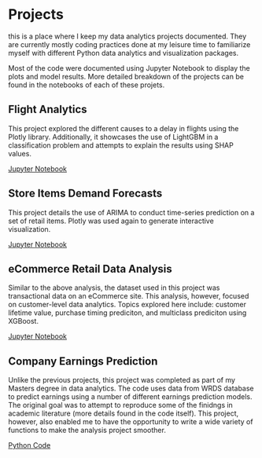 # Projects

this is a place where I keep my data analytics projects documented. They are currently mostly coding practices done at my leisure time to familiarize myself with different Python data analytics and visualization packages.

Most of the code were documented using Jupyter Notebook to display the plots and model results. More detailed breakdown of the projects can be found in the notebooks of each of these projets.


## Flight Analytics

This project explored the different causes to a delay in flights using the Plotly library. Additionally, it showcases the use of LightGBM in a classification problem and attempts to explain the results using SHAP values.

[Jupyter Notebook](https://github.com/tsaofa/Projects/blob/master/Flight%20Analytics/Flight%20Analytics.ipynb)


## Store Items Demand Forecasts

This project details the use of ARIMA to conduct time-series prediction on a set of retail items. Plotly was used again to generate interactive visualization. 

[Jupyter Notebook](https://github.com/tsaofa/Projects/blob/master/Demand%20Forecasting/Store%20Demand%20Forecasting.ipynb)


## eCommerce Retail Data Analysis

Similar to the above analysis, the dataset used in this project was transactional data on an eCommerce site. This analysis, however, focused on customer-level data analytics. Topics explored here include: customer lifetime value, purchase timing prediciton, and multiclass prediciton using XGBoost.

[Jupyter Notebook](https://github.com/tsaofa/Projects/blob/master/eCommerce%20Analysis/eCommerce%20Analysis.ipynb)


## Company Earnings Prediction

Unlike the previous projects, this project was completed as part of my Masters degree in data analytics. The code uses data from WRDS database to predict earnings using a number of different earnings prediction models. The original goal was to attempt to reproduce some of the finidngs in academic literature (more details found in the code itself). This project, however, also enabled me to have the opportunity to write a wide variety of functions to make the analysis project smoother.

[Python Code](https://github.com/tsaofa/Projects/blob/master/Earnings%20Prediction/AccountingProject.py)


